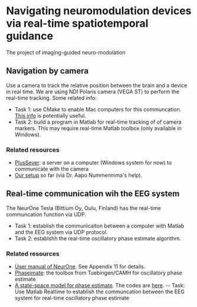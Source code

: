 # Navigating neuromodulation devices via real-time spatiotemporal guidance

The project of imaging-guided neuro-modulation

## Navigation by camera

Use a camera to track the relative position between the brain and a device in real time. We are using NDI Polaris camera (VEGA ST) to perform the real-time tracking. Some related info:

- Task 1: use CMake to enable Mac computers for this communcation. [This info](https://github.com/PlusToolkit/PlusBuild) is potentially useful.
- Task 2: build a program in Matlab for real-time tracking of of camera markers. This may require real-time Matlab toolbox (only available in Windows).

### Related resources
- [PlusSever](https://github.com/PlusToolkit/PlusLib): a server on a computer (Windows system for now) to communicate with the camera
- [Our setup](https://github.com/fahsuanlin/labmanual/wiki/27.-Connec-to-Polaris-Vega-camera) so far (via Dr. Aapo Nummenmma's help).

## Real-time communication wih the EEG system
The NeurOne Tesla (Bittium Oy, Oulu, Finland) has the real-time communcation function via UDP. 

- Task 1: establish the communicaiton between a computer with Matlab and the EEG system via UDP protocol.
- Task 2: establshh the real-time oscillatory phase estimate algorithm.

### Related resources
- [User manual of NeurOne](https://github.com/fahsuanlin/neuronavigation/blob/main/doc/NeurOne%20User%20Manual.pdf). See Appendix 11 for details.
- [Phaseimate](https://github.com/bnplab/phastimate): the toolbox from Tuebingen/CAMH for oscillatory phase estimate
- [A state-space model for phase estimate](https://elifesciences.org/articles/68803). The codes are [here](https://github.com/tne-lab/phase-calculator).
-- Task: Use Matlab Realtime to establish the communcation between the EEG system for real-time oscillatory phase estimate
